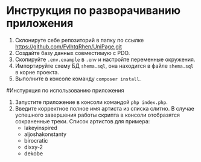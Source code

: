 # Инструкция по разворачиванию приложения
1. Склонируте себе репозиторий в папку по ссылке https://github.com/FylhtqRhen/UniPage.git
2. Создайте базу данных совместимую с PDO.
3. Скопируйте `.env.example` в `.env` и настройте переменные окружения.
4. Импортируйте схему БД `shema.sql`, она находится в  файле `shema.sql` в корне проекта.
5. Выполните в консоле команду `composer install`.

#Инстуркция по использованию приложения
1. Запустите приложение в консоли командой  `php index.php`.
2. Введите корректное полное имя артиста из списка слитно. В случае успешного завершения работы скрипта в консоли отобразятся сохраненные треки.
  Список артистов для примера:
    - lakeyinspired
    - aljoshakonstanty
    - birocratic
    - dixxy-2
    - dekobe
